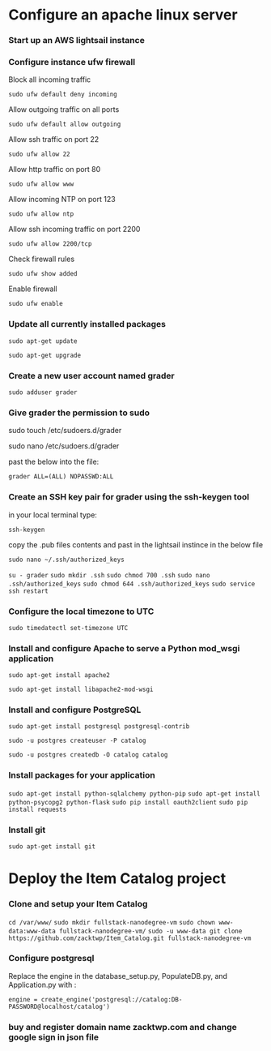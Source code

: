 # Configure an apache linux server

### Start up an AWS lightsail instance

### Configure instance ufw firewall

Block all incoming traffic

`sudo ufw default deny incoming`

Allow outgoing traffic on all ports

`sudo ufw default allow outgoing`

Allow ssh traffic on port 22

`sudo ufw allow 22`

Allow http traffic on port 80

`sudo ufw allow www`

Allow incoming NTP on port 123

`sudo ufw allow ntp`

Allow ssh incoming traffic on port 2200

`sudo ufw allow 2200/tcp`

Check firewall rules

`sudo ufw show added`

Enable firewall

`sudo ufw enable`

### Update all currently installed packages

`sudo apt-get update`

`sudo apt-get upgrade`

### Create a new user account named grader

`sudo adduser grader`

### Give grader the permission to sudo

sudo touch /etc/sudoers.d/grader

sudo nano /etc/sudoers.d/grader

past the below into the file:

`grader ALL=(ALL) NOPASSWD:ALL`

### Create an SSH key pair for grader using the ssh-keygen tool

in your local terminal type:

`ssh-keygen`

copy the .pub files contents and past in the lightsail instince in the below file

`sudo nano ~/.ssh/authorized_keys`


`su - grader`
`sudo mkdir .ssh`
`sudo chmod 700 .ssh`
`sudo nano .ssh/authorized_keys`
`sudo chmod 644 .ssh/authorized_keys`
`sudo service ssh restart`

### Configure the local timezone to UTC

`sudo timedatectl set-timezone UTC`

###  Install and configure Apache to serve a Python mod_wsgi application

`sudo apt-get install apache2`

`sudo apt-get install libapache2-mod-wsgi`

### Install and configure PostgreSQL

`sudo apt-get install postgresql postgresql-contrib`

`sudo -u postgres createuser -P catalog`

`sudo -u postgres createdb -O catalog catalog`

### Install packages for your application

`sudo apt-get install python-sqlalchemy python-pip`
`sudo apt-get install python-psycopg2 python-flask`
`sudo pip install oauth2client`
`sudo pip install requests`

### Install git

`sudo apt-get install git`

# Deploy the Item Catalog project

### Clone and setup your Item Catalog

`cd /var/www/`
`sudo mkdir fullstack-nanodegree-vm`
`sudo chown www-data:www-data fullstack-nanodegree-vm/`
`sudo -u www-data git clone https://github.com/zacktwp/Item_Catalog.git fullstack-nanodegree-vm`

### Configure postgresql

Replace the engine in the database_setup.py, PopulateDB.py, and Application.py with :

`engine = create_engine('postgresql://catalog:DB-PASSWORD@localhost/catalog')`

### buy and register domain name zacktwp.com and change google sign in json file
